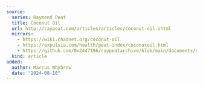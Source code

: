 ```yaml
---
source:
  series: Raymond Peat
  title: Coconut Oil
  url: http://raypeat.com/articles/articles/coconut-oil.shtml
  mirrors:
    - https://wiki.chadnet.org/coconut-oil
    - https://expulsia.com/health/peat-index/coconutoil.html
    - https://github.com/0x2447196/raypeatarchive/blob/main/documents/raypeat.com/coconut-oil.md
  kind: article 
added:
  author: Marcus Whybrow
  date: "2024-08-16"
---
```

